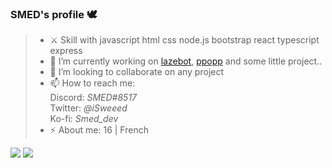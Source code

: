 ### SMED's profile 🕊
> - ⚔️ Skill with javascript html css node.js bootstrap react typescript express
> - 🔭 I’m currently working on [lazebot](https://github.com/Laze-Development), [ppopp](https://ppopp.glitch.me) and some little project..
> - 👯 I’m looking to collaborate on any project
> - 📫 How to reach me: <br>
> Discord: *SMED#8517*<br>
> Twitter: *@iSweeed*<br>
> Ko-fi: *Smed_dev*
> - ⚡ About me: 16 | French 

<img src="https://github-readme-stats.vercel.app/api?username=SMEDjs&show_icons=true&hide_border=true&theme=tokyonight"/>
<img src="https://github-readme-stats.vercel.app/api/top-langs/?username=SMEDjs&theme=tokyonight"/>
